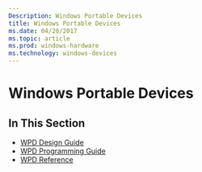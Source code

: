 ```yaml
---
Description: Windows Portable Devices
title: Windows Portable Devices
ms.date: 04/20/2017
ms.topic: article
ms.prod: windows-hardware
ms.technology: windows-devices
---
```


# Windows Portable Devices


## <span id="In_This_Section"></span><span id="in_this_section"></span><span id="IN_THIS_SECTION"></span>In This Section


-   [WPD Design Guide](wpd-design-guide.md)
-   [WPD Programming Guide](wpd-programming-guide.md)
-   [WPD Reference](https://docs.microsoft.com/previous-versions/windows/hardware/drivers/ff597901(v=vs.85))

 

 




